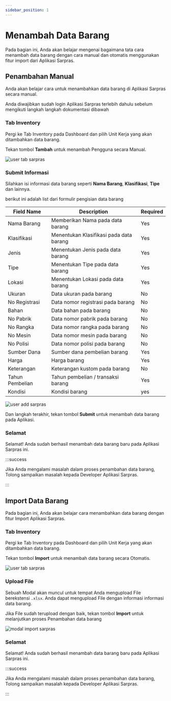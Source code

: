 ```yaml
---
sidebar_position: 1
---
```


# Menambah Data Barang

Pada bagian ini, Anda akan belajar mengenai bagaimana tata cara menambah data barang dengan cara manual dan otomatis menggunakan fitur import dari Aplikasi Sarpras.

## Penambahan Manual

Anda akan belajar cara untuk menambahkan data barang di Aplikasi Sarpras secara manual.

Anda diwajibkan sudah login Aplikasi Sarpras terlebih dahulu sebelum mengikuti langkah langkah dokumentasi dibawah

### Tab Inventory

Pergi ke Tab Inventory pada Dashboard dan pilih Unit Kerja yang akan ditambahkan data barang.

Tekan tombol **Tambah** untuk menambah Pengguna secara Manual.

![user tab sarpras](/img/workspace.png)

### Submit Informasi

Silahkan isi informasi data barang seperti **Nama Barang**, **Klasifikasi**, **Tipe** dan lainnya.

berikut ini adalah list dari formulir pengisian data barang


| Field Name      | Description                             | Required |
|-----------------|-----------------------------------------|----------|
| Nama Barang     | Memberikan Nama pada data barang        | Yes      |
| Klasifikasi     | Menentukan Klasifikasi pada data barang | Yes      |
| Jenis           | Menentukan Jenis pada data barang       | Yes      |
| Tipe            | Menentukan Tipe pada data barang        | Yes      |
| Lokasi          | Menentukan Lokasi pada data barang      | Yes      |
| Ukuran          | Data ukuran pada barang                 | No       |
| No Registrasi   | Data nomor registrasi pada barang       | No       |
| Bahan           | Data bahan pada barang                  | No       |
| No Pabrik       | Data nomor pabrik pada barang           | No       |
| No Rangka       | Data nomor rangka pada barang           | No       |
| No Mesin        | Data nomor mesin pada barang            | No       |
| No Polisi       | Data nomor polisi pada barang           | No       |
| Sumber Dana     | Sumber dana pembelian barang            | Yes      |
| Harga           | Harga barang                            | Yes      |
| Keterangan      | Keterangan kustom pada barang           | No       |
| Tahun Pembelian | Tahun pembelian / transaksi barang      | Yes      |
| Kondisi         | Kondisi barang                          | yes      |

![user add sarpras](/img/item-add.png)

Dan langkah terakhir, tekan tombol **Submit** untuk menambah data barang pada Aplikasi.


### Selamat

Selamat! Anda sudah berhasil menambah data barang baru pada Aplikasi Sarpras ini.

:::success

Jika Anda mengalami masalah dalam proses penambahan data barang, Tolong sampaikan masalah kepada Developer Aplikasi Sarpras.

:::
## Import Data Barang

Pada bagian ini, Anda akan belajar cara menambahkan data barang dengan fitur Import Aplikasi Sarpras.

### Tab Inventory

Pergi ke Tab Inventory pada Dashboard dan pilih Unit Kerja yang akan ditambahkan data barang.

Tekan tombol **Import** untuk menambah data barang secara Otomatis.

![user tab sarpras](/img/workspace.png)

### Upload File

Sebuah Modal akan muncul untuk tempat Anda mengupload File berekstensi `.xlsx`. Anda dapat mengupload File dengan informasi informasi data barang.

Jika File sudah terupload dengan baik, tekan tombol **Import** untuk melanjutkan proses Penambahan data barang

![modal import sarpras](/img/item-import.png)

### Selamat

Selamat! Anda sudah berhasil menambah data barang baru pada Aplikasi Sarpras ini.

:::success

Jika Anda mengalami masalah dalam proses penambahan data barang, Tolong sampaikan masalah kepada Developer Aplikasi Sarpras.

:::